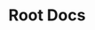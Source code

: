---
layout: home

title: Root Docs
editLink: true

hero:
  name: RootDocs
  text: 刷写机器指南和教程
  tagline: 为快速刷写安卓机器编写的速查手册
  actions:
    - theme: brand
      text: 阅读指南
      link: /docs
    - theme: brand
      text: KernelSu
      link: https://kernelsu.org/zh_CN
    - theme: alt
      text: View on GitHub
      link: https://github.com/sudoskys/Root/

features:
  - icon: 🛠️
    title: 重新上手
    details: 太久没刷机，忘记了怎么刷？打开本文档，重新快速上手。
  - icon: 📚
    title: 科普知识
    details: 本文档包含了刷机所需的基础知识，让你更好的理解这些操作。
---